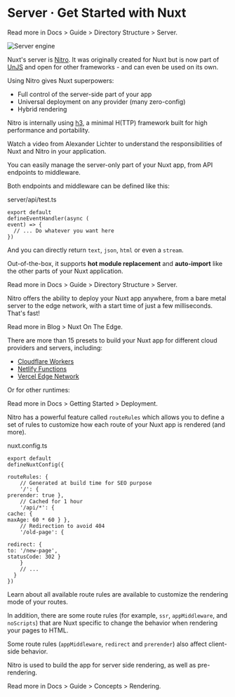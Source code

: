 # Server · Get Started with Nuxt

Read more in Docs > Guide > Directory Structure > Server.

![Server engine](https://nuxt.com/_vercel/image?url=%2Fassets%2Fdocs%2Fgetting-started%2Fserver.svg&w=1536&q=100)

Nuxt's server is [Nitro](https://github.com/nitrojs/nitro). It was originally created for Nuxt but is now part of [UnJS](https://unjs.io/) and open for other frameworks - and can even be used on its own.

Using Nitro gives Nuxt superpowers:

- Full control of the server-side part of your app
- Universal deployment on any provider (many zero-config)
- Hybrid rendering

Nitro is internally using [h3](https://github.com/unjs/h3), a minimal H(TTP) framework built for high performance and portability.

Watch a video from Alexander Lichter to understand the responsibilities of Nuxt and Nitro in your application.

You can easily manage the server-only part of your Nuxt app, from API endpoints to middleware.

Both endpoints and middleware can be defined like this:

server/api/test.ts

```
export default
defineEventHandler(async (
event) => {
  // ... Do whatever you want here
})

```

And you can directly return `text`, `json`, `html` or even a `stream`.

Out-of-the-box, it supports **hot module replacement** and **auto-import** like the other parts of your Nuxt application.

Read more in Docs > Guide > Directory Structure > Server.

Nitro offers the ability to deploy your Nuxt app anywhere, from a bare metal server to the edge network, with a start time of just a few milliseconds. That's fast!

Read more in Blog > Nuxt On The Edge.

There are more than 15 presets to build your Nuxt app for different cloud providers and servers, including:

- [Cloudflare Workers](https://workers.cloudflare.com/)
- [Netlify Functions](https://www.netlify.com/products/functions)
- [Vercel Edge Network](https://vercel.com/docs/edge-network)

Or for other runtimes:

Read more in Docs > Getting Started > Deployment.

Nitro has a powerful feature called `routeRules` which allows you to define a set of rules to customize how each route of your Nuxt app is rendered (and more).

nuxt.config.ts

```
export default
defineNuxtConfig({

routeRules: {
    // Generated at build time for SEO purpose
    '/': {
prerender: true },
    // Cached for 1 hour
    '/api/*': {
cache: {
maxAge: 60 * 60 } },
    // Redirection to avoid 404
    '/old-page': {

redirect: {
to: '/new-page',
statusCode: 302 }
    }
    // ...
  }
})

```

Learn about all available route rules are available to customize the rendering mode of your routes.

In addition, there are some route rules (for example, `ssr`, `appMiddleware`, and `noScripts`) that are Nuxt specific to change the behavior when rendering your pages to HTML.

Some route rules (`appMiddleware`, `redirect` and `prerender`) also affect client-side behavior.

Nitro is used to build the app for server side rendering, as well as pre-rendering.

Read more in Docs > Guide > Concepts > Rendering.
